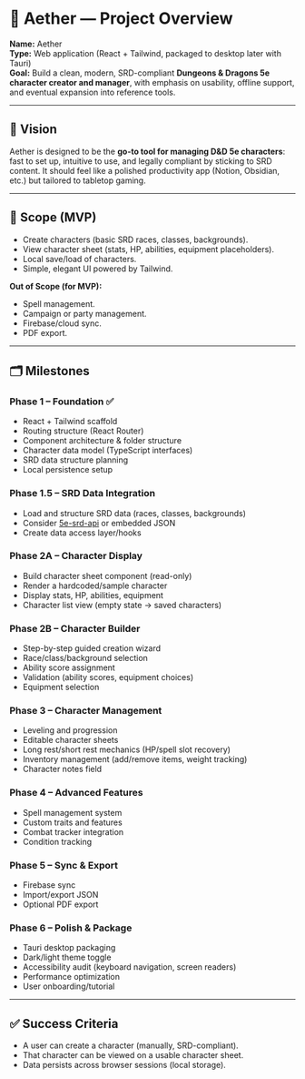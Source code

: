 # 🌌 Aether — Project Overview

**Name:** Aether  
**Type:** Web application (React + Tailwind, packaged to desktop later with Tauri)  
**Goal:** Build a clean, modern, SRD-compliant **Dungeons & Dragons 5e character creator and manager**, with emphasis on usability, offline support, and eventual expansion into reference tools.  

---

## 🎯 Vision
Aether is designed to be the **go-to tool for managing D&D 5e characters**: fast to set up, intuitive to use, and legally compliant by sticking to SRD content. It should feel like a polished productivity app (Notion, Obsidian, etc.) but tailored to tabletop gaming.  

---

## 📐 Scope (MVP)
- Create characters (basic SRD races, classes, backgrounds).  
- View character sheet (stats, HP, abilities, equipment placeholders).  
- Local save/load of characters.  
- Simple, elegant UI powered by Tailwind.  

**Out of Scope (for MVP):**
- Spell management.  
- Campaign or party management.  
- Firebase/cloud sync.  
- PDF export.  

---

## 🗂 Milestones

### **Phase 1 – Foundation** ✅
   - React + Tailwind scaffold
   - Routing structure (React Router)
   - Component architecture & folder structure
   - Character data model (TypeScript interfaces)
   - SRD data structure planning
   - Local persistence setup

### **Phase 1.5 – SRD Data Integration**
   - Load and structure SRD data (races, classes, backgrounds)
   - Consider [5e-srd-api](https://www.dnd5eapi.co/) or embedded JSON
   - Create data access layer/hooks

### **Phase 2A – Character Display**
   - Build character sheet component (read-only)
   - Render a hardcoded/sample character
   - Display stats, HP, abilities, equipment
   - Character list view (empty state → saved characters)

### **Phase 2B – Character Builder**
   - Step-by-step guided creation wizard
   - Race/class/background selection
   - Ability score assignment
   - Validation (ability scores, equipment choices)
   - Equipment selection

### **Phase 3 – Character Management**
   - Leveling and progression
   - Editable character sheets
   - Long rest/short rest mechanics (HP/spell slot recovery)
   - Inventory management (add/remove items, weight tracking)
   - Character notes field

### **Phase 4 – Advanced Features**
   - Spell management system
   - Custom traits and features
   - Combat tracker integration
   - Condition tracking

### **Phase 5 – Sync & Export**
   - Firebase sync
   - Import/export JSON
   - Optional PDF export

### **Phase 6 – Polish & Package**
   - Tauri desktop packaging
   - Dark/light theme toggle
   - Accessibility audit (keyboard navigation, screen readers)
   - Performance optimization
   - User onboarding/tutorial  

---

## ✅ Success Criteria
- A user can create a character (manually, SRD-compliant).  
- That character can be viewed on a usable character sheet.  
- Data persists across browser sessions (local storage).  
